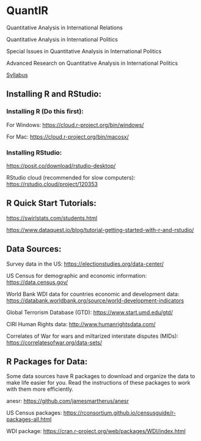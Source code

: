 # QuantIR

Quantitative Analysis in International Relations

Quantitative Analysis in International Politics

Special Issues in Quantitative Analysis in International Politics 

Advanced Research on Quantitative Analysis in International Politics

[Syllabus](https://github.com/hknd23/)

## Installing R and RStudio: 

### Installing R (Do this first): 

For Windows: https://cloud.r-project.org/bin/windows/

For Mac: https://cloud.r-project.org/bin/macosx/

### Installing RStudio: 

https://posit.co/download/rstudio-desktop/

RStudio cloud (recommended for slow computers): https://rstudio.cloud/project/120353


## R Quick Start Tutorials: 

https://swirlstats.com/students.html

https://www.dataquest.io/blog/tutorial-getting-started-with-r-and-rstudio/

## Data Sources: 

Survey data in the US: https://electionstudies.org/data-center/

US Census for demographic and economic information: https://data.census.gov/

World Bank WDI data for countries economic and development data: https://databank.worldbank.org/source/world-development-indicators

Global Terrorism Database (GTD): https://www.start.umd.edu/gtd/

CIRI Human Rights data: http://www.humanrightsdata.com/

Correlates of War for wars and miltarized interstate disputes (MIDs): https://correlatesofwar.org/data-sets/

## R Packages for Data:

Some data sources have R packages to download and organize the data to make life easier for you. Read the instructions of these packages to work with them more efficiently.

anesr: https://github.com/jamesmartherus/anesr

US Census packages: https://rconsortium.github.io/censusguide/r-packages-all.html

WDI package: https://cran.r-project.org/web/packages/WDI/index.html
